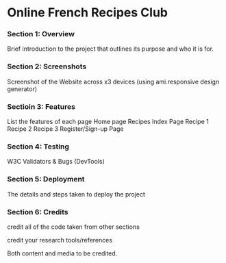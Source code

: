 # Online French Recipes Club


### Section 1: Overview
Brief introduction to the project that outlines its purpose and who it is for.

### Section 2: Screenshots
Screenshot of the Website across x3 devices
(using ami.responsive design generator)

### Sectioin 3: Features
List the features of each page
Home page
Recipes Index Page
Recipe 1
Recipe 2
Recipe 3
Register/Sign-up Page

### Section 4: Testing
W3C Validators & Bugs (DevTools)

### Section 5: Deployment
The details and steps taken to deploy the project

### Section 6: Credits
credit all of the code taken from other sections

credit your research tools/references

Both content and media to be credited.
